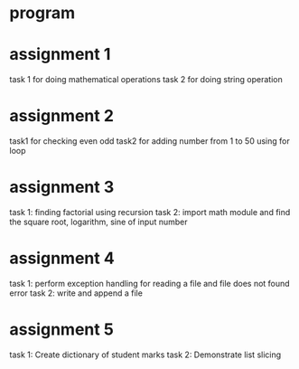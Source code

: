 # program
# assignment 1
task 1 for doing mathematical operations
task 2 for doing string operation
# assignment 2
task1 for checking even odd
task2 for adding number from 1 to 50 using for loop
# assignment 3
task 1: finding factorial using recursion 
task 2: import math module and find the square root, logarithm, sine of input number
# assignment 4
task 1: perform exception handling for reading a file and file does not found error
task 2: write and append a file
# assignment 5
task 1: Create dictionary of student marks
task 2: Demonstrate list slicing
